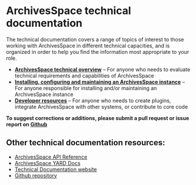 # ArchivesSpace technical documentation

The technical documentation covers a range of topics of interest to those working with ArchivesSpace in different technical capacities, and is organized in order to help you find the information most appropriate to your role.

- **[ArchivesSpace technical overview](./evaluate.md)** – For anyone who needs to evaluate technical requirements and capabilities of ArchivesSpace
- **[Installing, configuring and maintaining an ArchivesSpace instance](./implement.md)** – For anyone responsible for installing and/or maintaining an ArchivesSpace instance
- **[Developer resources](./develop.md)** – For anyone who needs to create plugins, integrate ArchivesSpace with other systems, or contribute to core code

**To suggest corrections or additions, please submit a pull request or issue report on [Github](https://github.com/archivesspace/tech-docs)**

## Other technical documentation resources:

- [ArchivesSpace API Reference](http://archivesspace.github.io/archivesspace/api/)
- [ArchivesSpace YARD Docs](http://archivesspace.github.io/archivesspace/doc/)
- [Technical Documentation website](https://archivesspace.github.io/tech-docs/)
- [Github repository](https://github.com/archivesspace/tech-docs)
